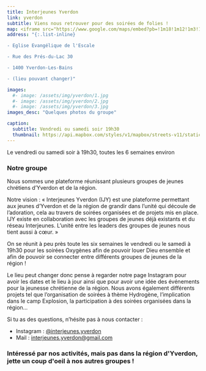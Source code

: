 ```yaml
---
title: Interjeunes Yverdon
link: yverdon
subtitle: Viens nous retrouver pour des soirées de folies !
map: <iframe src="https://www.google.com/maps/embed?pb=!1m18!1m12!1m3!1d682.9175289165588!2d6.632495729229771!3d46.7911042986962!2m3!1f0!2f0!3f0!3m2!1i1024!2i768!4f13.1!3m3!1m2!1s0x478dc581ab0e01a5%3A0xfacf10ff870a5491!2sRue%20des%20Pr%C3%A9s-du-Lac%2030%2C%201400%20Yverdon-les-Bains!5e0!3m2!1sen!2sch!4v1629984594495!5m2!1sen!2sch" width="100%" height="250" style="border:0;" allowfullscreen="" loading="lazy"></iframe>
address: "{:.list-inline}

- Eglise Evangélique de l'Escale

- Rue des Prés-du-Lac 30

- 1400 Yverdon-Les-Bains

- (lieu pouvant changer)"

images:
  #- image: /assets/img/yverdon/1.jpg
  #- image: /assets/img/yverdon/2.jpg
  #- image: /assets/img/yverdon/3.jpg
images_desc: "Quelques photos du groupe"

caption:
  subtitle: Vendredi ou samedi soir 19h30
  thumbnail: https://api.mapbox.com/styles/v1/mapbox/streets-v11/static/pin-l+acd103(6.6325,46.7911043)/6.6325,46.7911,9,0/300x200@2x?access_token=pk.eyJ1Ijoidnd2dyIsImEiOiJja284dnNrNzYxamduMnhteTlqajV5Z2cxIn0.Q3rPhwNzrpLEN6oQcwi17A
---
```

Le vendredi ou samedi soir à 19h30, toutes les 6 semaines environ

### Notre groupe

Nous sommes une plateforme réunissant plusieurs groupes de jeunes chrétiens d’Yverdon et de la région.

Notre vision&nbsp;: «&nbsp;Interjeunes Yverdon (IJY) est une plateforme permettant aux jeunes d’Yverdon et de la région de grandir dans l’unité qui découle de l’adoration, cela au travers de soirées organisées et de projets mis en place.
IJY existe en collaboration avec les groupes de jeunes déjà existants et du réseau Interjeunes. L’unité entre les leaders des groupes de jeunes nous tient aussi à cœur.&nbsp;» 

On se réunit à peu près toute les six semaines le vendredi ou le samedi à 19h30 pour les soirées Oxygènes afin de pouvoir louer Dieu ensemble et afin de pouvoir se connecter entre différents groupes de jeunes de la région&nbsp;!

Le lieu peut changer donc pense à regarder notre page Instagram pour avoir les dates et le lieu à jour ainsi que pour avoir une idée des événements pour la jeunesse chrétienne de la région. Nous avons également différents projets tel que l’organisation de soirées à thème Hydrogène, l’implication dans le camp Explosion, la participation à des soirées organisées dans la région…

Si tu as des questions, n’hésite pas à nous contacter&nbsp;: 
- Instagram&nbsp;: [@interjeunes.yverdon](https://www.instagram.com/interjeunes.yverdon/)
- Mail&nbsp;: [interjeunes.yverdon@gmail.com](mailto:interjeunes.yverdon@gmail.com)


### Intéressé par nos activités, mais pas dans la région d'Yverdon, jette un coup d'oeil à nos autres groupes !
